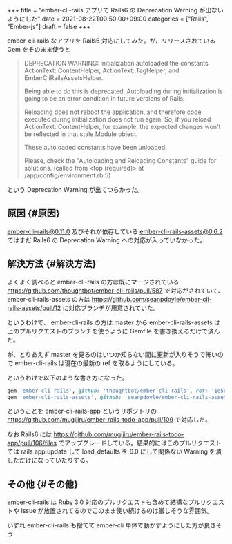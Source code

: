 +++
title = "ember-cli-rails アプリで Rails6 の Deprecation Warning が出ないようにした"
date = 2021-08-22T00:50:00+09:00
categories = ["Rails", "Ember-js"]
draft = false
+++

ember-cli-rails なアプリを Rails6 対応にしてみた。が、リリースされている Gem をそのまま使うと

> DEPRECATION WARNING: Initialization autoloaded the constants ActionText::ContentHelper, ActionText::TagHelper, and EmberCliRailsAssetsHelper.
>
> Being able to do this is deprecated. Autoloading during initialization is going
> to be an error condition in future versions of Rails.
>
> Reloading does not reboot the application, and therefore code executed during
> initialization does not run again. So, if you reload ActionText::ContentHelper, for example,
> the expected changes won't be reflected in that stale Module object.
>
> These autoloaded constants have been unloaded.
>
> Please, check the "Autoloading and Reloading Constants" guide for solutions.
> (called from <top (required)> at /app/config/environment.rb:5)

という Deprecation Warning が出てつらかった。


## 原因 {#原因}

[ember-cli-rails@0.11.0](https://github.com/thoughtbot/ember-cli-rails/tree/v0.11.0) 及びそれが依存している [ember-cli-rails-assets@0.6.2](https://github.com/seanpdoyle/ember-cli-rails-assets/tree/v0.6.2) ではまだ Rails6 の Deprecation Warning への対応が入っていなかった。


## 解決方法 {#解決方法}

よくよく調べると
ember-cli-rails の方は既にマージされている
<https://github.com/thoughtbot/ember-cli-rails/pull/587>
で対応がされていて、
ember-cli-rails-assets の方は
<https://github.com/seanpdoyle/ember-cli-rails-assets/pull/12>
に対応ブランチが用意されていた。

というわけで、
ember-cli-rails の方は master から
ember-cli-rails-assets は上のプルリクエストのブランチを使うように
Gemfile を書き換えるだけで済んだ。

が、とりあえず master を見るのはいつか知らない間に更新が入りそうで怖いので
ember-cli-rails は現在の最新の ref を取るようにしている。

というわけで以下のような書き方になった。

```ruby
gem 'ember-cli-rails', github: 'thoughtbot/ember-cli-rails', ref: '1e56a03fb8437f52dfd450454c71cffda2981d66'
gem 'ember-cli-rails-assets', github: 'seanpdoyle/ember-cli-rails-assets', branch: 'rely-on-engine-to-load-helper'
```

ということを ember-cli-rails-app というリポジトリの
<https://github.com/mugijiru/ember-rails-todo-app/pull/109>
で対応した。

なお Rails6 には
<https://github.com/mugijiru/ember-rails-todo-app/pull/106/files>
でアップグレードしている。結果的にはこのプルリクエストでは rails app:update して load\_defaults を 6.0 にして関係ない Warning を潰しただけになっていたりする。


## その他 {#その他}

ember-cli-rails は
Ruby 3.0 対応のプルリクエストも含めて結構なプルリクエストや Issue が放置されてるのでこのまま使い続けるのは厳しそうな雰囲気。

いずれ ember-cli-rails も捨てて ember-cli 単体で動かすようにした方が良さそう
